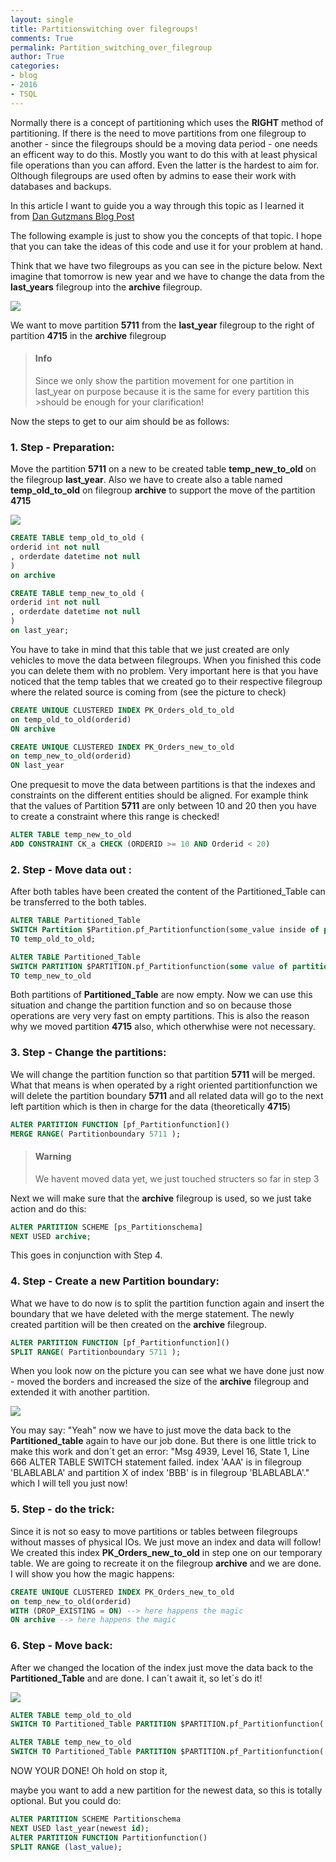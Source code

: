```yaml
---
layout: single
title: Partitionswitching over filegroups!
comments: True
permalink: Partition_switching_over_filegroup
author: True
categories:
- blog
- 2016
- TSQL
---
```



Normally there is a concept of partitioning which uses the **RIGHT** method of partitioning. If there is the need to move partitions from one filegroup to another - since the filegroups should be a moving data period - one needs an efficent way to do this.
Mostly you want to do this with at least physical file operations than you can afford. Even the latter is the hardest to aim for. Olthough filegroups are used often by admins to ease their work with databases and backups.

In this article I want to guide you a way through this topic as I learned it from [Dan Gutzmans Blog Post](http://weblogs.sqlteam.com/dang/archive/2011/04/17/move-a-partition-to-a-different-file-group-efficiently.aspx)

The following example is just to show you the concepts of that topic. I hope that you can take the ideas of this code and use it for your problem at hand.

Think that we have two filegroups as you can see in the picture below. Next imagine that tomorrow is new year and we have to change the data from the **last_years** filegroup into the **archive** filegroup.

![](http://i.imgur.com/NtUeP89.png)

We want to move partition **5711** from the **last_year** filegroup to the right of partition **4715** in the **archive** filegroup



>#### Info
>Since we only show the partition movement for one partition in last_year on purpose because it is the same for every partition this >should be enough for your clarification!



Now the steps to get to our aim should be as follows:

### 1. Step - Preparation:
Move the partition **5711** on a new to be created table **temp_new_to_old** on the filegroup **last_year**. Also we have to create also a table named **temp_old_to_old** on filegroup **archive** to support the move of the partition **4715** 

![](http://i.imgur.com/47kPR1z.png)

```SQL
CREATE TABLE temp_old_to_old (
orderid int not null
, orderdate datetime not null
)
on archive

CREATE TABLE temp_new_to_old (
orderid int not null
, orderdate datetime not null
)
on last_year;
```

You have to take in mind that this table that we just created are only vehicles to move the data between filegroups. When you finished this code you can delete them with no problem.
Very important here is that you have noticed that the temp tables that we created go to their respective filegroup where the related source is coming from (see the picture to check)

```SQL
CREATE UNIQUE CLUSTERED INDEX PK_Orders_old_to_old
on temp_old_to_old(orderid)
ON archive

CREATE UNIQUE CLUSTERED INDEX PK_Orders_new_to_old
on temp_new_to_old(orderid)
ON last_year
```

One prequesit to move the data between partitions is that the indexes and constraints on the different entities should be aligned. For example think that the values of Partition **5711** are only between 10 and 20 then you have to create a constraint where this range is checked!

```SQL
ALTER TABLE temp_new_to_old
ADD CONSTRAINT CK_a CHECK (ORDERID >= 10 AND Orderid < 20)
```

### 2. Step - Move data out :
After both tables have been created the content of the Partitioned_Table can be transferred to the both tables.

```SQL
ALTER TABLE Partitioned_Table
SWITCH Partition $Partition.pf_Partitionfunction(some_value inside of partition 4715)
TO temp_old_to_old;

ALTER TABLE Partitioned_Table
SWITCH PARTITION $PARTITION.pf_Partitionfunction(some value of partition 5711)
TO temp_new_to_old
```

Both partitions of **Partitioned_Table** are now empty. Now we can use this situation and change the partition function and so on because those operations are very very fast on empty partitions. This is also the reason why we moved partition **4715** also, which otherwhise were not necessary.

### 3. Step - Change the partitions:
We will change the partition function so that partition **5711** will be merged. What that means is when operated by a right oriented partitionfunction we will delete the partition boundary **5711** and all related data will go to the next left partition which is then in charge for the data (theoretically **4715**)

```SQL
ALTER PARTITION FUNCTION [pf_Partitionfunction]()
MERGE RANGE( Partitionboundary 5711 );
```

>#### Warning
>We havent moved data yet, we just touched structers so far in step 3

Next we will make sure that the **archive** filegroup is used, so we just take action and do this:

```SQL
ALTER PARTITION SCHEME [ps_Partitionschema]
NEXT USED archive;
```

This goes in conjunction with Step 4.

### 4. Step - Create a new Partition boundary:
What we have to do now is to split the partition function again and insert the boundary that we have deleted with the merge statement. The newly created partition will be then created on the **archive** filegroup.

```SQL
ALTER PARTITION FUNCTION [pf_Partitionfunction]()
SPLIT RANGE( Partitionboundary 5711 );
```

When you look now on the picture you can see what we have done just now - moved the borders and increased the size of the **archive** filegroup and extended it with another partition.

![](http://i.imgur.com/Z5kaua5.png)

You may say: "Yeah" now we have to just move the data back to the **Partitioned_table** again to have our job done. But there is one little trick to make this work and don´t get an error: "Msg 4939, Level 16, State 1, Line 666
ALTER TABLE SWITCH statement failed. index 'AAA' is in filegroup 'BLABLABLA' and partition X of index 'BBB' is in filegroup 'BLABLABLA'." which I will tell you just now!

### 5. Step - do the trick:
Since it is not so easy to move partitions or tables between filegroups without masses of physical IOs. We just move an index and data will follow! 
We created this index **PK_Orders_new_to_old** in step one on our temporary table. We are going to recreate it on the filegroup **archive** and we are done. I will show you how the magic happens:

```SQL
CREATE UNIQUE CLUSTERED INDEX PK_Orders_new_to_old
on temp_new_to_old(orderid)
WITH (DROP_EXISTING = ON) --> here happens the magic
ON archive --> here happens the magic
```

### 6. Step - Move back:
After we changed the location of the index just move the data back to the **Partitioned_Table** and are done. I can´t await it, so let´s do it!

![](http://i.imgur.com/henwSYs.png)

```SQL
ALTER TABLE temp_old_to_old
SWITCH TO Partitioned_Table PARTITION $PARTITION.pf_Partitionfunction( Partitionboundary 4715 )

ALTER TABLE temp_new_to_old
SWITCH TO Partitioned_Table PARTITION $PARTITION.pf_Partitionfunction( Partitionboundary 5711 )
```

NOW YOUR DONE! Oh hold on stop it,

maybe you want to add a new partition for the newest data, so this is totally optional. But you could do:

```SQL
ALTER PARTITION SCHEME Partitionschema
NEXT USED last_year(newest id);
ALTER PARTITION FUNCTION Partitionfunction()
SPLIT RANGE (last_value);
```
